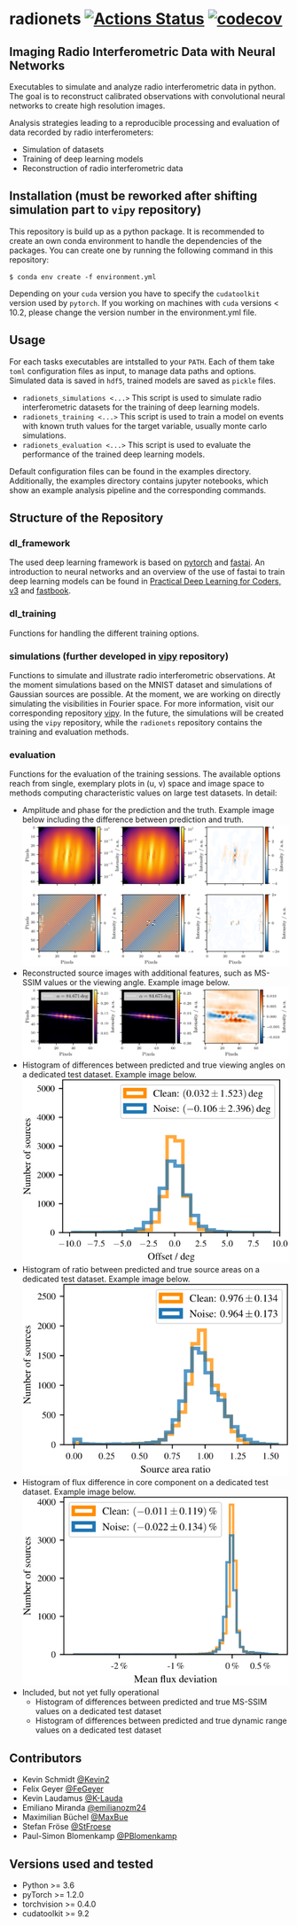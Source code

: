 # radionets [![Actions Status](https://github.com/radionets-project/radionets/workflows/CI/badge.svg)](https://github.com/radionets-project/radionets/actions) [![codecov](https://codecov.io/gh/radionets-project/radionets/branch/main/graph/badge.svg)](https://codecov.io/gh/radionets-project/radionets)



## Imaging Radio Interferometric Data with Neural Networks

Executables to simulate and analyze radio interferometric data in python. The goal is to reconstruct calibrated observations with convolutional neural networks to create high resolution images. 

Analysis strategies leading to a reproducible processing and evaluation of data recorded by radio interferometers:
* Simulation of datasets
* Training of deep learning models
* Reconstruction of radio interferometric data

## Installation (must be reworked after shifting simulation part to `vipy` repository)

This repository is build up as a python package. It is recommended to create an own conda environment to handle the dependencies of the packages. You can create one by running the following command in this repository:
```
$ conda env create -f environment.yml
```
Depending on your `cuda` version you have to specify the `cudatoolkit` version used by `pytorch`. If you working on machines with `cuda` versions < 10.2, please
change the version number in the environment.yml file.

## Usage

For each tasks executables are intstalled to your `PATH`. Each of them take `toml` configuration files as input, to manage data paths and options.
Simulated data is saved in `hdf5`, trained models are saved as `pickle` files.

* `radionets_simulations <...>`
  This script is used to simulate radio interferometric datasets for the training of deep learning models.
* `radionets_training <...>`
  This script is used to train a model on events with known truth
  values for the target variable, usually monte carlo simulations.
* `radionets_evaluation <...>`
  This script is used to evaluate the performance of the trained deep learning models.

Default configuration files can be found in the examples directory. Additionally, the examples directory contains jupyter notebooks, which show an example
analysis pipeline and the corresponding commands.

## Structure of the Repository

### dl_framework

The used deep learning framework is based on [pytorch](https://pytorch.org/) and [fastai](https://www.fast.ai/).
An introduction to neural networks and an overview of the use of fastai to train deep learning models can be found in [Practical Deep Learning for Coders, v3](https://course.fast.ai/index.html) and [fastbook](https://github.com/fastai/fastbook).

### dl_training

Functions for handling the different training options.

### simulations (further developed in [vipy](https://github.com/radionets-project/vipy) repository)

Functions to simulate and illustrate radio interferometric observations. At the moment simulations based on the MNIST dataset and 
simulations of Gaussian sources are possible. At the moment, we are working on directly simulating the visibilities in Fourier space.
For more information, visit our corresponding repository [vipy](https://github.com/radionets-project/vipy). In the future, the simulations will be created
using the `vipy` repository, while the `radionets` repository contains the training and evaluation methods.

### evaluation

Functions for the evaluation of the training sessions. The available options reach from single, exemplary plots in (u, v) space and image space to
methods computing characteristic values on large test datasets. In detail:

* Amplitude and phase for the prediction and the truth. Example image below including the difference between prediction and truth.
![](resources/amp_phase.png)
* Reconstructed source images with additional features, such as MS-SSIM values or the viewing angle. Example image below.
![](resources/source_plot.png)
* Histogram of differences between predicted and true viewing angles on a dedicated test dataset. Example image below.
![](resources/combined_jet_axis_cropped.png)
* Histogram of ratio between predicted and true source areas on a dedicated test dataset. Example image below.
![](resources/combined_hist_area.png)
* Histogram of flux difference in core component on a dedicated test dataset. Example image below.
![](resources/combined_hist_mean_diff.png)
* Included, but not yet fully operational
  * Histogram of differences between predicted and true MS-SSIM values on a dedicated test dataset
  * Histogram of differences between predicted and true dynamic range values on a dedicated test dataset

## Contributors

* Kevin Schmidt [@Kevin2](https://github.com/Kevin2)
* Felix Geyer [@FeGeyer](https://github.com/FeGeyer)
* Kevin Laudamus [@K-Lauda](https://github.com/K-Lauda)
* Emiliano Miranda [@emilianozm24](https://github.com/emilianozm24)
* Maximilian Büchel [@MaxBue](https://github.com/MaxBue)
* Stefan Fröse [@StFroese](https://github.com/StFroese)
* Paul-Simon Blomenkamp [@PBlomenkamp](https://github.com/PBlomenkamp)

## Versions used and tested

* Python >= 3.6
* pyTorch >= 1.2.0
* torchvision >= 0.4.0
* cudatoolkit >= 9.2
